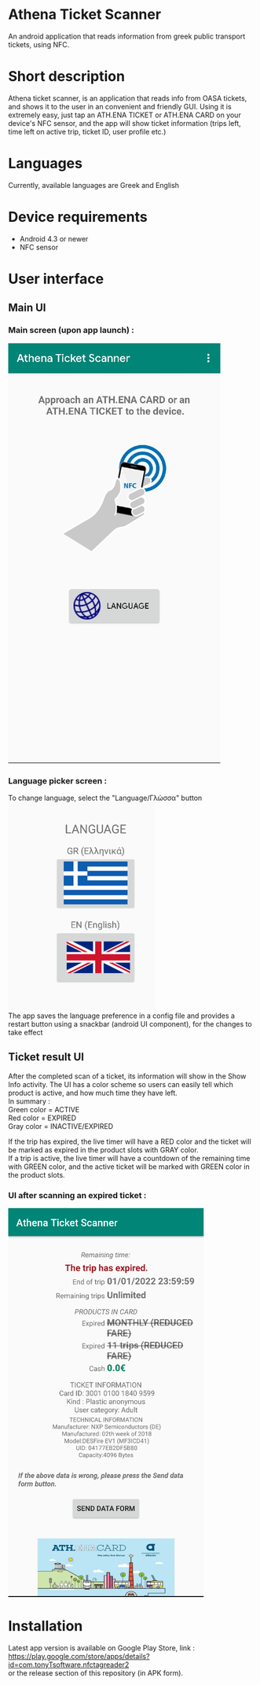 # Athena Ticket Scanner
An android application that reads information from greek public transport tickets, using NFC.

# Short description
Athena ticket scanner, is an application that reads info from OASA tickets, and shows it to the user in an convenient and friendly GUI.
Using it is extremely easy, just tap an ATH.ENA TICKET or ATH.ENA CARD on your device's NFC sensor, and the app will show ticket information (trips left, time left on active trip, ticket ID, user profile etc.)

# Languages
Currently, available languages are Greek and English

# Device requirements
* Android 4.3 or newer
* NFC sensor

# User interface

## Main UI
### Main screen (upon app launch) :<br>
![mainscr](mainscreenx.jpg) <br>
### Language picker screen : <br>
To change language, select the "Language/Γλώσσα" button <br>
![lang](langpicker.png) <br>
The app saves the language preference in a config file and provides a restart button using a snackbar (android UI component), for the changes to take effect

## Ticket result UI

After the completed scan of a ticket, its information will show in the Show Info activity.
The UI has a color scheme so users can easily tell which product is active, and how much time they have left.<br>
In summary :<br>
Green color = ACTIVE<br>
Red color = EXPIRED<br>
Gray color = INACTIVE/EXPIRED<br>

If the trip has expired, the live timer will have a RED color and the ticket will be marked as expired in the product slots with GRAY color.<br>
If a trip is active, the live timer will have a countdown of the remaining time with GREEN color, and the active ticket will be marked with GREEN color in the product slots.<br>


### UI after scanning an expired ticket : <br>
![expired](ticketscanexpired.png) <br>


# Installation
Latest app version is available on Google Play Store, link : https://play.google.com/store/apps/details?id=com.tonyTsoftware.nfctagreader2<br>
or the release section of this repository (in APK form).
